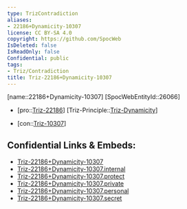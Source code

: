 ```yaml
---
type: TrizContradiction
aliases:
- 22186+Dynamicity-10307
license: CC BY-SA 4.0
copyright: https://github.com/SpocWeb
IsDeleted: false
IsReadOnly: false
Confidential: public
tags: 
- Triz/Contradiction
title: Triz-22186+Dynamicity-10307
---
```

[name::22186+Dynamicity-10307]
[SpocWebEntityId::26066]
+ [pro::[Triz-22186](Triz-22186)]
[Triz-Principle::[Triz-Dynamicity](tech/Triz/Principle/Triz-Dynamicity.md)]
- [con::[Triz-10307](Triz-10307)]



## Confidential Links & Embeds: 
- [Triz-22186+Dynamicity-10307](../../../../_public/tech/Triz/Contradict/Triz-22186+Dynamicity-10307.md) 
- [Triz-22186+Dynamicity-10307.internal](../../../../_internal/tech/Triz/Contradict/Triz-22186+Dynamicity-10307.internal.md) 
- [Triz-22186+Dynamicity-10307.protect](../../../../_protect/tech/Triz/Contradict/Triz-22186+Dynamicity-10307.protect.md) 
- [Triz-22186+Dynamicity-10307.private](../../../../_private/tech/Triz/Contradict/Triz-22186+Dynamicity-10307.private.md) 
- [Triz-22186+Dynamicity-10307.personal](../../../../_personal/tech/Triz/Contradict/Triz-22186+Dynamicity-10307.personal.md) 
- [Triz-22186+Dynamicity-10307.secret](../../../../_secret/tech/Triz/Contradict/Triz-22186+Dynamicity-10307.secret.md) 
